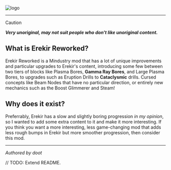 ![logo](https://github.com/gh-doot/erekir-reworked/blob/2bb21cfe233c7c8abecdaddb1f24dc0b784da52c/githubrepository/pixil-frame-0%20(2).png)

---

> [!CAUTION]
> ***Very unoriginal, may not suit people who don't like unoriginal content.***

## What is Erekir Reworked?
Erekir Reworked is a Mindustry mod that has a lot of unique improvements and particular upgrades to Erekir's content, introducing some few between two tiers of blocks like Plasma Bores, **Gamma Ray Bores**, and Large Plasma Bores, to upgrades such as Eruption Drills to **Cataclysmic** drills. Cursed concepts like Beam Nodes that have no particular direction, or entirely new mechanics such as the Boost Glimmerer and Steam!

## Why does it exist?
Preferrably, Erekir has a slow and slightly boring progression *in my opinion*, so I wanted to add some extra content to it and make it more interesting. If you think you want a more interesting, less game-changing mod that adds less rough bumps in Erekir but more smoother progression, then consider this mod.

---

*Authored by doot*

// TODO: Extend README.
